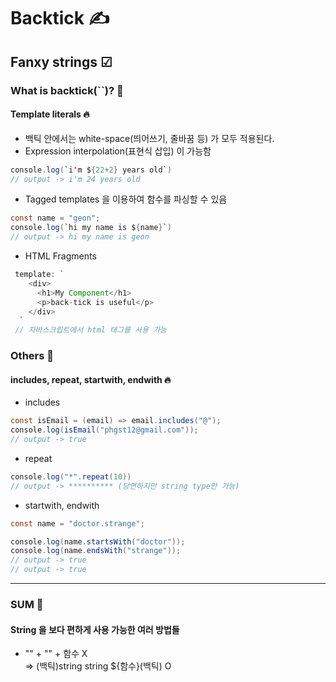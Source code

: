 Backtick ✍️
=============
Fanxy strings ☑
-------------

### What is backtick(``)? 💬
#### Template literals 🔥
+ 백틱 안에서는 white-space(띄어쓰기, 줄바꿈 등) 가 모두 적용된다. 
+ Expression interpolation(표현식 삽입) 이 가능함
```java
console.log(`i'm ${22+2} years old`)
// output -> i'm 24 years old
```
+ Tagged templates 을 이용하여 함수를 파싱할 수 있음
```java
const name = "geon";
console.log(`hi my name is ${name}`)
// output -> hi my name is geon
```
+ HTML Fragments
```java
 template: `
    <div>
      <h1>My Component</h1>
      <p>back-tick is useful</p>
    </div>
  `
 // 자바스크립트에서 html 태그를 사용 가능
```
### Others 💬
#### includes, repeat, startwith, endwith 🔥
+ includes
 ```java
 const isEmail = (email) => email.includes("@");
 console.log(isEmail("phgst12@gmail.com"));
// output -> true
```
+ repeat
 ```java
 console.log("*".repeat(10))
// output -> ********** (당연하지만 string type만 가능)
```
+ startwith, endwith
```java
const name = "doctor.strange";

console.log(name.startsWith("doctor"));
console.log(name.endsWith("strange"));
// output -> true
// output -> true
```
<hr> </hr>



### SUM 🤝   
#### String 을 보다 편하게 사용 가능한 여러 방법들   
+ "" + "" + 함수 X   
=> (백틱)string string ${함수}(백틱) O
 

